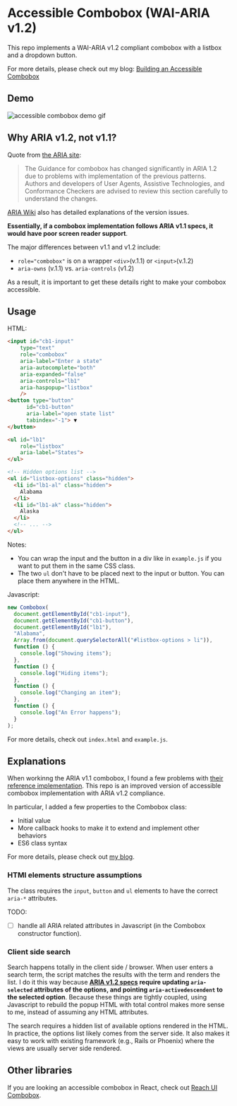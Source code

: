 # Accessible Combobox (WAI-ARIA v1.2)

This repo implements a WAI-ARIA v1.2 compliant combobox with a listbox and a dropdown button.

For more details, please check out my blog: [Building an Accessible Combobox](https://blog.junjizhi.com/all/technical/2020/10/18/a11y-combobox.html) 

## Demo

![accessible combobox demo gif](https://user-images.githubusercontent.com/2715151/96359280-03a79d80-10df-11eb-909b-be8eed0ee6b8.gif)


## Why ARIA v1.2, not v1.1?

Quote from [the ARIA site](https://www.w3.org/TR/wai-aria-1.2/#combobox):

> The Guidance for combobox has changed significantly in ARIA 1.2 due to problems with implementation of the previous patterns. Authors and developers of User Agents, Assistive Technologies, and Conformance Checkers are advised to review this section carefully to understand the changes.

[ARIA Wiki](https://github.com/w3c/aria/wiki/Resolving-ARIA-1.1-Combobox-Issues) also has detailed explanations of the version issues.

__Essentially, if a combobox implementation follows ARIA v1.1 specs, it would have poor
screen reader support__.

The major differences between v1.1 and v1.2 include:
- `role="combobox"` is on a wrapper `<div>`(v.1.1) or `<input>`(v.1.2)
- `aria-owns` (v.1.1) vs. `aria-controls` (v1.2)

As a result, it is important to get these details right to make your combobox accessible.

## Usage

HTML:

```html
<input id="cb1-input"
    type="text"
    role="combobox"
    aria-label="Enter a state"
    aria-autocomplete="both"
    aria-expanded="false"
    aria-controls="lb1"
    aria-haspopup="listbox"
    />
<button type="button"
      id="cb1-button"
      aria-label="open state list"
      tabindex="-1"> ▼
</button>

<ul id="lb1"
    role="listbox"
    aria-label="States">
</ul>

<!-- Hidden options list -->
<ul id="listbox-options" class="hidden">
  <li id="lb1-al" class="hidden">
    Alabama
  </li>
  <li id="lb1-ak" class="hidden">
    Alaska
  </li>
  <!-- ... -->
</ul>
```

Notes:

- You can wrap the input and the button in a div like in `example.js` if you want to put them in the same CSS class.
- The two `ul` don't have to be placed next to the input or button. You can place them anywhere in the HTML.

Javascript:

```javascript
new Combobox(
  document.getElementById("cb1-input"),
  document.getElementById("cb1-button"),
  document.getElementById("lb1"),
  "Alabama",
  Array.from(document.querySelectorAll("#listbox-options > li")),
  function () {
    console.log("Showing items");
  },
  function () {
    console.log("Hiding items");
  },
  function () {
    console.log("Changing an item");
  },
  function () {
    console.log("An Error happens");
  }
);
```

For more details, check out `index.html` and `example.js`.

## Explanations
When workinng the ARIA v1.1 combobox, I found a few problems with [their reference implementation](https://www.w3.org/TR/wai-aria-practices/examples/combobox/aria1.1pattern/listbox-combo.html).
This repo is an improved version of accessible combobox implementation with ARIA v1.2 compliance.

In particular, I added a few properties to the Combobox class:
  - Initial value
  - More callback hooks to make it to extend and implement other behaviors
  - ES6 class syntax

For more details, please check out [my blog](https://blog.junjizhi.com/all/technical/2020/10/18/a11y-combobox.html).

### HTMl elements structure assumptions

The class requires the `input`, `button` and `ul` elements to have the correct `aria-*` attributes.

TODO:

- [ ] handle all ARIA related attributes in Javascript (in the Combobox constructor function).


### Client side search

Search happens totally in the client side / browser. When user enters a search term, the script
matches the results with the term and renders the list. I do it this way because __[ARIA v1.2 specs](https://www.w3.org/TR/wai-aria-practices-1.2/#combobox)
require updating `aria-selected` attributes of the options, and pointing `aria-activedescendent` to the selected option__. Because
these things are tightly coupled, using Javascript to rebuild the popup HTML with total control makes more sense to me, instead of assuming any HTML attributes.

The search requires a hidden list of available
options rendered in the HTML. In practice, the options list likely comes from the server side. It also makes it easy to work with existing framework (e.g., Rails or Phoenix) where the views are
usually server side rendered.

## Other libraries

If you are looking an accessible combobox in React, check out [Reach UI Combobox](https://reach.tech/combobox/).
